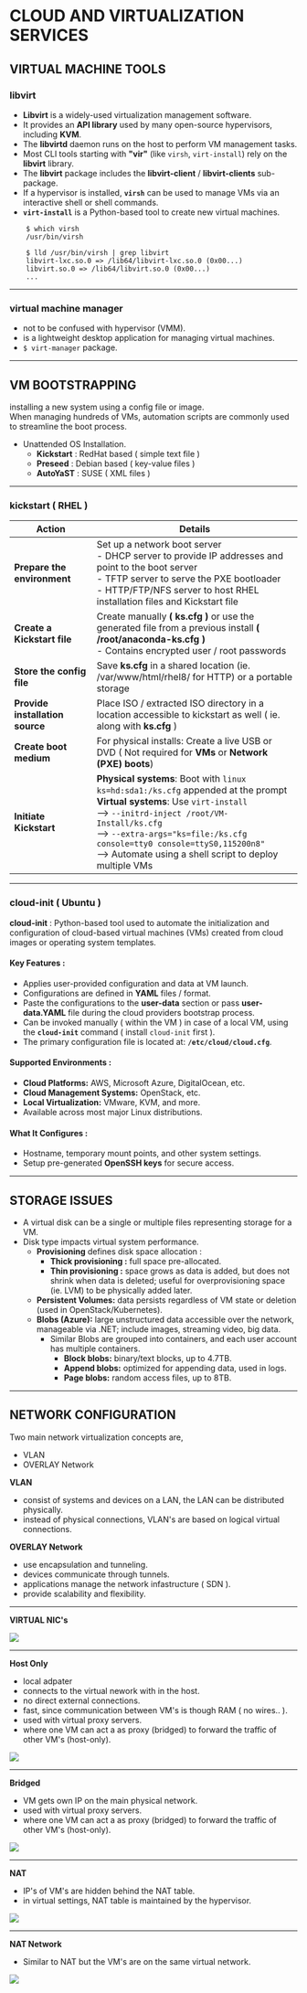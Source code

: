 # CLOUD AND VIRTUALIZATION SERVICES

## VIRTUAL MACHINE TOOLS

### libvirt

* **Libvirt** is a widely-used virtualization management software.
* It provides an **API library** used by many open-source hypervisors, including **KVM**.
* The **libvirtd** daemon runs on the host to perform VM management tasks.
* Most CLI tools starting with **"vir"** (like `virsh`, `virt-install`) rely on the **libvirt** library.
* The **libvirt** package includes the **libvirt-client** / **libvirt-clients** sub-package.
* If a hypervisor is installed, **`virsh`** can be used to manage VMs via an interactive shell or shell commands.
* **`virt-install`** is a Python-based tool to create new virtual machines.

```
    $ which virsh
    /usr/bin/virsh

    $ lld /usr/bin/virsh | grep libvirt
    libvirt-lxc.so.0 => /lib64/libvirt-lxc.so.0 (0x00...)
    libvirt.so.0 => /lib64/libvirt.so.0 (0x00...)
    ...
```

---

### virtual machine manager

- not to be confused with hypervisor (VMM).
- is a lightweight desktop application for managing virtual machines.
- `$ virt-manager` package.

---

## VM BOOTSTRAPPING

installing a new system using a config file or image.\
When managing hundreds of VMs, automation scripts are commonly used to streamline the boot process.

- Unattended OS Installation.
    + **Kickstart** : RedHat based ( simple text file )
    + **Preseed** : Debian based ( key-value files )
    + **AutoYaST** : SUSE ( XML files )

---

### kickstart ( RHEL )

| **Action**                        | **Details**|
| -                                 | - |
| **Prepare the environment**       | Set up a network boot server<br>- DHCP server to provide IP addresses and point to the boot server<br>- TFTP server to serve the PXE bootloader<br>- HTTP/FTP/NFS server to host RHEL installation files and Kickstart file|
| **Create a Kickstart file**       | Create manually **( ks.cfg )** or use the generated file from a previous install **( /root/anaconda-ks.cfg )**<br>- Contains encrypted user / root passwords|
| **Store the config file**         | Save **ks.cfg** in a shared location (ie. /var/www/html/rhel8/ for HTTP) or a portable storage|
| **Provide installation source**   | Place ISO / extracted ISO directory in a location accessible to kickstart as well ( ie. along with **ks.cfg** )|
| **Create boot medium**            | For physical installs: Create a live USB or DVD ( Not required for **VMs** or **Network (PXE) boots**)|
| **Initiate Kickstart**            | **Physical systems**: Boot with `linux ks=hd:sda1:/ks.cfg` appended at the prompt<br>**Virtual systems**: Use `virt-install`<br>--> `--initrd-inject /root/VM-Install/ks.cfg`<br>--> `--extra-args="ks=file:/ks.cfg console=tty0 console=ttyS0,115200n8"`<br>--> Automate using a shell script to deploy multiple VMs |

---

### cloud-init ( Ubuntu )

**cloud-init** : Python-based tool used to automate the initialization and configuration of cloud-based virtual machines (VMs) created from cloud images or operating system templates.

#### **Key Features :**

* Applies user-provided configuration and data at VM launch.
* Configurations are defined in **YAML** files / format.
* Paste the configurations to the **user-data** section or pass **user-data.YAML** file during the cloud providers bootstrap process.
* Can be invoked manually ( within the VM ) in case of a local VM, using the **`cloud-init`** command ( install `cloud-init` first ).
* The primary configuration file is located at: **`/etc/cloud/cloud.cfg`**.

#### **Supported Environments :**

* **Cloud Platforms:** AWS, Microsoft Azure, DigitalOcean, etc.
* **Cloud Management Systems:** OpenStack, etc.
* **Local Virtualization:** VMware, KVM, and more.
* Available across most major Linux distributions.

#### **What It Configures :**

* Hostname, temporary mount points, and other system settings.
* Setup pre-generated **OpenSSH keys** for secure access.

---

## STORAGE ISSUES

- A virtual disk can be a single or multiple files representing storage for a VM.
- Disk type impacts virtual system performance.
    + **Provisioning** defines disk space allocation :
        * **Thick provisioning :** full space pre-allocated.
        * **Thin provisioning :** space grows as data is added, but does not shrink when data is deleted; useful for overprovisioning space (ie. LVM) to be physically added later.
    + **Persistent Volumes:** data persists regardless of VM state or deletion (used in OpenStack/Kubernetes).
    + **Blobs (Azure):** large unstructured data accessible over the network, manageable via .NET; include images, streaming video, big data.
        * Similar Blobs are grouped into containers, and each user account has multiple containers.
            - **Block blobs:** binary/text blocks, up to 4.7TB.
            - **Append blobs:** optimized for appending data, used in logs.
            - **Page blobs:** random access files, up to 8TB.

---

## NETWORK CONFIGURATION

Two main network virtualization concepts are,
+ VLAN
+ OVERLAY Network

**VLAN**

- consist of systems and devices on a LAN, the LAN can be distributed physically.
- instead of physical connections, VLAN's are based on logical virtual connections.

**OVERLAY Network**

- use encapsulation and tunneling.
- devices communicate through tunnels.
- applications manage the network infastructure ( SDN ).
- provide scalability and flexibility.

---

**VIRTUAL NIC's**

<img src="images/virtual_nic.png">

---

**Host Only**

+ local adpater
+ connects to the virtual nework with in the host.
+ no direct external connections.
+ fast, since communication between VM's is though RAM ( no wires.. ).
+ used with virtual proxy servers.
+ where one VM can act a as proxy (bridged) to forward the traffic of other VM's (host-only).

<img src="images/virt_host_only.png">

---

**Bridged**

+ VM gets own IP on the main physical network.
+ used with virtual proxy servers.
+ where one VM can act a as proxy (bridged) to forward the traffic of other VM's (host-only).

<img src="images/virt_bidged.png">

---

**NAT**

+ IP's of VM's are hidden behind the NAT table.
+ in virtual settings, NAT table is maintained by the hypervisor.

<img src="images/virt_nat.png">

---

**NAT Network**

+ Similar to NAT but the VM's are on the same virtual network.

<img src="images/virt_nat_network.png">
